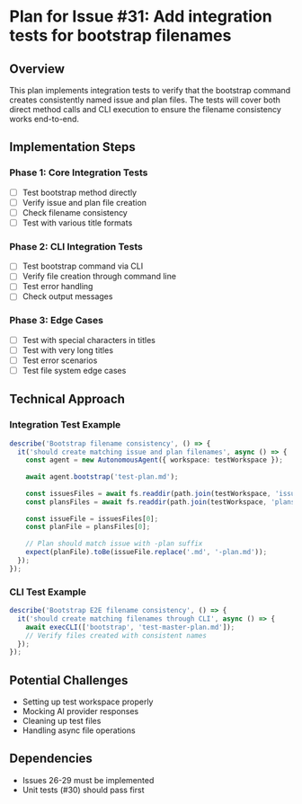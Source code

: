# Plan for Issue #31: Add integration tests for bootstrap filenames

## Overview

This plan implements integration tests to verify that the bootstrap command creates consistently named issue and plan files. The tests will cover both direct method calls and CLI execution to ensure the filename consistency works end-to-end.

## Implementation Steps

### Phase 1: Core Integration Tests
- [ ] Test bootstrap method directly
- [ ] Verify issue and plan file creation
- [ ] Check filename consistency
- [ ] Test with various title formats

### Phase 2: CLI Integration Tests
- [ ] Test bootstrap command via CLI
- [ ] Verify file creation through command line
- [ ] Test error handling
- [ ] Check output messages

### Phase 3: Edge Cases
- [ ] Test with special characters in titles
- [ ] Test with very long titles
- [ ] Test error scenarios
- [ ] Test file system edge cases

## Technical Approach

### Integration Test Example
```typescript
describe('Bootstrap filename consistency', () => {
  it('should create matching issue and plan filenames', async () => {
    const agent = new AutonomousAgent({ workspace: testWorkspace });
    
    await agent.bootstrap('test-plan.md');
    
    const issuesFiles = await fs.readdir(path.join(testWorkspace, 'issues'));
    const plansFiles = await fs.readdir(path.join(testWorkspace, 'plans'));
    
    const issueFile = issuesFiles[0];
    const planFile = plansFiles[0];
    
    // Plan should match issue with -plan suffix
    expect(planFile).toBe(issueFile.replace('.md', '-plan.md'));
  });
});
```

### CLI Test Example
```typescript
describe('Bootstrap E2E filename consistency', () => {
  it('should create matching filenames through CLI', async () => {
    await execCLI(['bootstrap', 'test-master-plan.md']);
    // Verify files created with consistent names
  });
});
```

## Potential Challenges
- Setting up test workspace properly
- Mocking AI provider responses
- Cleaning up test files
- Handling async file operations

## Dependencies
- Issues 26-29 must be implemented
- Unit tests (#30) should pass first